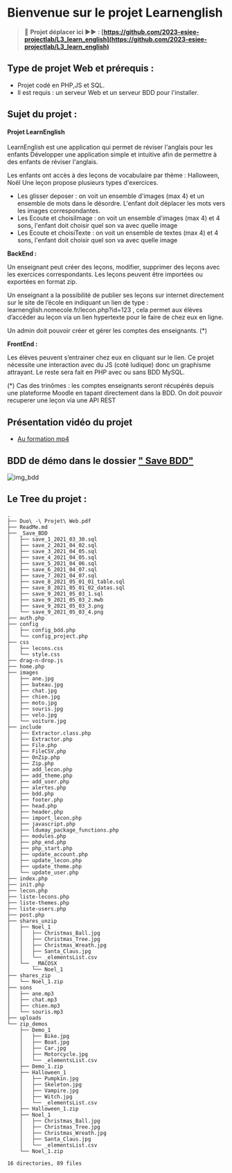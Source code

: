 # Bienvenue sur le projet Learnenglish

> 🚨 **Projet déplacer ici ▶▶ : [https://github.com/2023-esiee-projectlab/L3_learn_english](https://github.com/2023-esiee-projectlab/L3_learn_english)**

## Type de projet Web et prérequis :
- Projet codé en PHP,JS et SQL.
- Il est requis : un serveur Web et un serveur BDD pour l'installer.

## Sujet du projet :

#### **Projet LearnEnglish**

LearnEnglish est une application qui permet de réviser l'anglais pour les enfants
Développer une application simple et intuitive afin de permettre à des enfants de réviser l'anglais.

Les enfants ont accès à des leçons de vocabulaire par thème : Halloween, Noël
Une leçon propose plusieurs types d'exercices.

- Les glisser deposer : on voit un ensemble d'images (max 4) et un ensemble de mots dans le désordre. L'enfant doit déplacer les mots vers les images correspondantes.
- Les Ecoute et choisiImage : on voit un ensemble d'images (max 4) et 4 sons, l'enfant doit choisir quel son va avec quelle image
- Les Ecoute et choisiTexte : on voit un ensemble de textes (max 4) et 4 sons, l'enfant doit choisir quel son va avec quelle image

**BackEnd :**

Un enseignant peut créer des leçons, modifier, supprimer des leçons avec les exercices correspondants.
Les leçons peuvent être importées ou exportées en format zip.

Un enseignant a la possibilité de publier ses leçons sur internet directement sur le site de l’école en indiquant un lien de type : learnenglish.nomecole.fr/lecon.php?id=123 , cela permet aux élèves d’accéder au leçon via un lien hypertexte pour le faire de chez eux en ligne.

Un admin doit pouvoir créer et gérer les comptes des enseignants. (*)

**FrontEnd :**

Les élèves peuvent s’entrainer chez eux en cliquant sur le lien.
Ce projet nécessite une interaction avec du JS (coté ludique) donc un graphisme attrayant. Le reste sera fait en PHP avec ou sans BDD MySQL.

(*) Cas des trinômes : les comptes enseignants seront récupérés depuis une plateforme Moodle en tapant directement dans la BDD. On doit pouvoir recuperer une leçon via une API REST

## Présentation vidéo du projet

- [Au formation mp4](https://uploads.ldumay.fr/esiee-it/1_LearnEnglish/Demo_video.mp4)

## BDD de démo dans le dossier [" Save BDD"](https://github.com/ldumay/LearnEnglish/blob/main/_Save_BDD/)

![img_bdd](https://github.com/ldumay/LearnEnglish/blob/main/_Save_BDD/save_9_2021_05_03_3.png)

## Le Tree du projet :
```
.
├── Duo\ -\ Projet\ Web.pdf
├── ReadMe.md
├── _Save_BDD
│   ├── save_1_2021_03_30.sql
│   ├── save_2_2021_04_02.sql
│   ├── save_3_2021_04_05.sql
│   ├── save_4_2021_04_05.sql
│   ├── save_5_2021_04_06.sql
│   ├── save_6_2021_04_07.sql
│   ├── save_7_2021_04_07.sql
│   ├── save_8_2021_05_01_01_table.sql
│   ├── save_8_2021_05_01_02_datas.sql
│   ├── save_9_2021_05_03_1.sql
│   ├── save_9_2021_05_03_2.mwb
│   ├── save_9_2021_05_03_3.png
│   └── save_9_2021_05_03_4.png
├── auth.php
├── config
│   ├── config_bdd.php
│   └── config_project.php
├── css
│   ├── lecons.css
│   └── style.css
├── drag-n-drop.js
├── home.php
├── images
│   ├── ane.jpg
│   ├── bateau.jpg
│   ├── chat.jpg
│   ├── chien.jpg
│   ├── moto.jpg
│   ├── souris.jpg
│   ├── velo.jpg
│   └── voiture.jpg
├── include
│   ├── Extractor.class.php
│   ├── Extractor.php
│   ├── File.php
│   ├── FileCSV.php
│   ├── OnZip.php
│   ├── Zip.php
│   ├── add_lecon.php
│   ├── add_theme.php
│   ├── add_user.php
│   ├── alertes.php
│   ├── bdd.php
│   ├── footer.php
│   ├── head.php
│   ├── header.php
│   ├── import_lecon.php
│   ├── javascript.php
│   ├── ldumay_package_functions.php
│   ├── modules.php
│   ├── php_end.php
│   ├── php_start.php
│   ├── update_account.php
│   ├── update_lecon.php
│   ├── update_theme.php
│   └── update_user.php
├── index.php
├── init.php
├── lecon.php
├── liste-lecons.php
├── liste-themes.php
├── liste-users.php
├── post.php
├── shares_unzip
│   ├── Noel_1
│   │   ├── Christmas_Ball.jpg
│   │   ├── Christmas_Tree.jpg
│   │   ├── Christmas_Wreath.jpg
│   │   ├── Santa_Claus.jpg
│   │   └── _elementsList.csv
│   └── __MACOSX
│       └── Noel_1
├── shares_zip
│   └── Noel_1.zip
├── sons
│   ├── ane.mp3
│   ├── chat.mp3
│   ├── chien.mp3
│   └── souris.mp3
├── uploads
└── zip_demos
    ├── Demo_1
    │   ├── Bike.jpg
    │   ├── Boat.jpg
    │   ├── Car.jpg
    │   ├── Motorcycle.jpg
    │   └── _elementsList.csv
    ├── Demo_1.zip
    ├── Halloween_1
    │   ├── Pumpkin.jpg
    │   ├── Skeleton.jpg
    │   ├── Vampire.jpg
    │   ├── Witch.jpg
    │   └── _elementsList.csv
    ├── Halloween_1.zip
    ├── Noel_1
    │   ├── Christmas_Ball.jpg
    │   ├── Christmas_Tree.jpg
    │   ├── Christmas_Wreath.jpg
    │   ├── Santa_Claus.jpg
    │   └── _elementsList.csv
    └── Noel_1.zip

16 directories, 89 files
```
